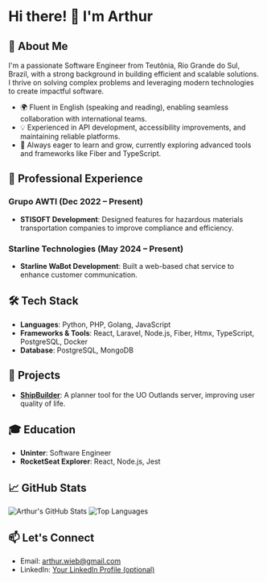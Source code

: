 # Hi there! 👋 I'm Arthur

## 🚀 About Me
I'm a passionate Software Engineer from Teutônia, Rio Grande do Sul, Brazil, with a strong background in building efficient and scalable solutions. I thrive on solving complex problems and leveraging modern technologies to create impactful software.

- 🌍 Fluent in English (speaking and reading), enabling seamless collaboration with international teams.
- 💡 Experienced in API development, accessibility improvements, and maintaining reliable platforms.
- 🌱 Always eager to learn and grow, currently exploring advanced tools and frameworks like Fiber and TypeScript.

## 💼 Professional Experience

### Grupo AWTI (Dec 2022 – Present)
- **STISOFT Development**: Designed features for hazardous materials transportation companies to improve compliance and efficiency.

### Starline Technologies (May 2024 – Present)
- **Starline WaBot Development**: Built a web-based chat service to enhance customer communication.

## 🛠️ Tech Stack
- **Languages**: Python, PHP, Golang, JavaScript
- **Frameworks & Tools**: React, Laravel, Node.js, Fiber, Htmx, TypeScript, PostgreSQL, Docker
- **Database**: PostgreSQL, MongoDB

## 🌟 Projects
- **[ShipBuilder](https://github.com/arthurwieb/go-api-shipbuilder)**: A planner tool for the UO Outlands server, improving user quality of life.

## 🎓 Education
- **Uninter**: Software Engineer
- **RocketSeat Explorer**: React, Node.js, Jest

## 📈 GitHub Stats
![Arthur's GitHub Stats](https://github-readme-stats.vercel.app/api?username=arthurwieb&show_icons=true&theme=dark)
![Top Languages](https://github-readme-stats.vercel.app/api/top-langs/?username=arthurwieb&layout=compact&theme=dark)

## 📫 Let's Connect
- Email: [arthur.wieb@gmail.com](mailto:arthur.wieb@gmail.com)
- LinkedIn: [Your LinkedIn Profile (optional)]([https://linkedin.com/in/your-profile](https://www.linkedin.com/in/arthur-wiebusch-b87348160/))  
